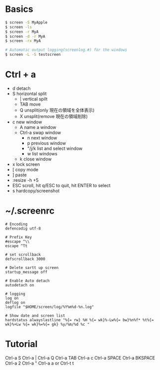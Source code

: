 # Basics

```sh
$ screen -S MyApple
$ screen -ls
$ screen -r MyA
$ screen -d -r MyA
$ screen -rx MyA

# Automatic output logging(screenlog.#) for the windows
$ screen -L -S testscreen
```


# Ctrl + a
- d		detach
- S		horizontal split
  - |		vertical spilt
  - TAB		move
  - Q		unsplit(only 現在の領域を全体表示)
  - X		unsplit(remove 現在の領域削除)
- c		new	window
  - A		name a window
  - Ctrl-a	swap window
    - n			next window
    - p			previous window
    - "/j/k		list and select window
    - w			list windows
  - k		close window
- x		lock screen
- [		copy mode
- ]		paste
- :resize -h +5
- ESC	scroll, hit q/ESC to quit, hit ENTER to select
- s		hardcopy/screenshot

# ~/.screenrc
```sh:.screenrc
# Encoding
defencodig utf-8

# Prefix Key
#escape ^\\ 
escape ^Tt

# set scrollback
defscrollback 3000

# Delete sartt up screen
startup_message off

# Enable Auto detach
autodetach on

# logging
log on
deflog on
logfile "$HOME/screen/log/%Y%m%d-%n.log"

# Show date and screen list
hardstatus alwayslastline "%{= rw} %H %{= wk}%-Lw%{= bw}%n%f* %t%{= wk}%+Lw %{= wk}%=%{= gk} %y/%m/%d %c "
```

# Tutorial
Ctrl-a S
Ctrl-a |
Ctrl-a Q
Ctrl-a TAB
Ctrl-a c
Ctrl-a SPACE
Ctrl-a BKSPACE
Ctrl-a 2
Ctrl-a "
Ctrl-a a	or Ctrl-t t

